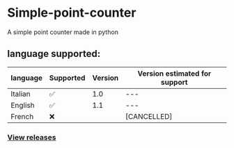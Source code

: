 # Simple-point-counter
 A simple point counter made in python

## language supported:
| language | Supported | Version | Version estimated for support |
|----------|-----------|---------|-------------------------------|
| Italian  |:white_check_mark:| 1.0     | --- |
| English  |:white_check_mark:| 1.1     | ---|
| French |:x:|         |[CANCELLED]|

### [View releases](https://github.com/Vincenzo160/Simple-point-counter/releases)

